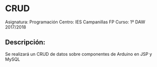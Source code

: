 # CRUD
Asignatura: Programación
Centro: IES Campanillas FP
Curso: 1º DAW 2017/2018

## Descripción:
Se realizará un CRUD de datos sobre componentes de Arduino en JSP y MySQL
